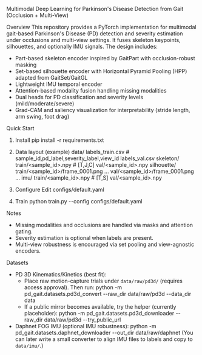 Multimodal Deep Learning for Parkinson's Disease Detection from Gait (Occlusion + Multi-View)

Overview
This repository provides a PyTorch implementation for multimodal gait-based Parkinson's Disease (PD) detection and severity estimation under occlusions and multi-view settings. It fuses skeleton keypoints, silhouettes, and optionally IMU signals. The design includes:
- Part-based skeleton encoder inspired by GaitPart with occlusion-robust masking
- Set-based silhouette encoder with Horizontal Pyramid Pooling (HPP) adapted from GaitSet/GaitGL
- Lightweight IMU temporal encoder
- Attention-based modality fusion handling missing modalities
- Dual heads for PD classification and severity levels (mild/moderate/severe)
- Grad-CAM and saliency visualization for interpretability (stride length, arm swing, foot drag)

Quick Start
1) Install
   pip install -r requirements.txt

2) Data layout (example)
   data/
     labels_train.csv  # sample_id,pd_label,severity_label,view_id
     labels_val.csv
     skeleton/
       train/<sample_id>.npy   # [T,J,C]
       val/<sample_id>.npy
     silhouette/
       train/<sample_id>/frame_0001.png ...
       val/<sample_id>/frame_0001.png ...
     imu/
       train/<sample_id>.npy   # [T,S]
       val/<sample_id>.npy

3) Configure
   Edit configs/default.yaml

4) Train
   python train.py --config configs/default.yaml

Notes
- Missing modalities and occlusions are handled via masks and attention gating.
- Severity estimation is optional when labels are present.
- Multi-view robustness is encouraged via set pooling and view-agnostic encoders.

Datasets
- PD 3D Kinematics/Kinetics (best fit):
  - Place raw motion-capture trials under `data/raw/pd3d/` (requires access approval). Then run:
    python -m pd_gait.datasets.pd3d_convert --raw_dir data/raw/pd3d --data_dir data
  - If a public mirror becomes available, try the helper (currently placeholder):
    python -m pd_gait.datasets.pd3d_downloader --raw_dir data/raw/pd3d --try_public_url
- Daphnet FOG IMU (optional IMU robustness):
  python -m pd_gait.datasets.daphnet_downloader --out_dir data/raw/daphnet
  (You can later write a small converter to align IMU files to labels and copy to `data/imu/`.)

